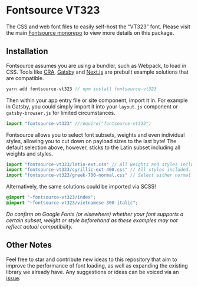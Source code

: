 # Fontsource VT323

The CSS and web font files to easily self-host the “VT323” font. Please visit the main [Fontsource monorepo](https://github.com/DecliningLotus/fontsource) to view more details on this package.

## Installation

Fontsource assumes you are using a bundler, such as Webpack, to load in CSS. Tools like [CRA](https://create-react-app.dev/), [Gatsby](https://www.gatsbyjs.org/) and [Next.js](https://nextjs.org/) are prebuilt example solutions that are compatible.

```javascript
yarn add fontsource-vt323 // npm install fontsource-vt323
```

Then within your app entry file or site component, import it in. For example in Gatsby, you could simply import it into your `layout.js` component or `gatsby-browser.js` for limited circumstances.

```javascript
import "fontsource-vt323" //require("fontsource-vt323")
```

Fontsource allows you to select font subsets, weights and even individual styles, allowing you to cut down on payload sizes to the last byte! The default selection above, however, sticks to the Latin subset including all weights and styles.

```javascript
import "fontsource-vt323/latin-ext.css" // All weights and styles included.
import "fontsource-vt323/cyrillic-ext-400.css" // All styles included.
import "fontsource-vt323/greek-700-normal.css" // Select either normal or italic.
```

Alternatively, the same solutions could be imported via SCSS!

```scss
@import "~fontsource-vt323/index";
@import "~fontsource-vt323/vietnamese-300-italic";
```

_Do confirm on Google Fonts (or elsewhere) whether your font supports a certain subset, weight or style beforehand as these examples may not reflect actual compatibility._

## Other Notes

Feel free to star and contribute new ideas to this repository that aim to improve the performance of font loading, as well as expanding the existing library we already have. Any suggestions or ideas can be voiced via an [issue](https://github.com/DecliningLotus/fontsource/issues).
